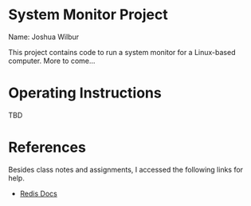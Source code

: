 # System Monitor Project
Name: Joshua Wilbur

This project contains code to run a system monitor for a Linux-based computer. More to come...

# Operating Instructions
TBD

# References
Besides class notes and assignments, I accessed the following links for help.
* [Redis Docs](https://redis.io/docs/latest/develop/clients/redis-py/)